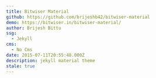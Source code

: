 ```yaml
---
title: Bitwiser Material
github: https://github.com/brijeshb42/bitwiser-material
demo: https://bitwiser.in/bitwiser-material/
author: Brijesh Bittu
ssg:
  - Jekyll
cms:
  - No Cms
date: 2015-07-11T20:55:48.000Z
description: jekyll material theme
stale: true
---
```

